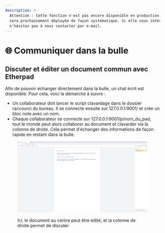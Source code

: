 ```yaml
---
description: >-
  Attention : Cette fonction n'est pas encore disponible en production. Elle
  sera prochainement déployée de façon systématique. Si elle vous intéresse,
  n'hésitez pas à nous contacter par e-mail.
---
```


# 🌐 Communiquer dans la bulle

## Discuter et éditer un document commun avec Etherpad

Afin de pouvoir échanger directement dans la bulle, un chat écrit est disponible. Pour cela, voici la démarche à suivre :

* Un collaborateur doit lancer le script clavardage dans le dossier raccourci du bureau. Il se connecte ensuite sur 127.0.0.1:9001/ et crée un bloc note avec un nom.
* Chaque collaborateur se connecte sur 127.0.0.1:9001/p/nom\_du\_pad, tout le monde peut alors collaborer au document et clavarder via la colonne de droite. Cela permet d'échanger des informations de façon rapide en restant dans la bulle.

<figure><img src="../.gitbook/assets/Etherpad.PNG" alt=""><figcaption><p>Ici, le document au centre peut être édité, et la colonne de droite permet de discuter</p></figcaption></figure>

